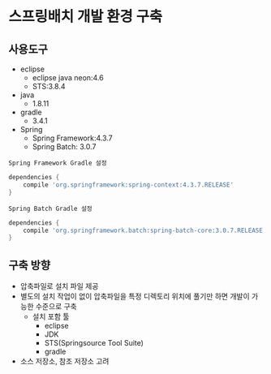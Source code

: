 # 스프링배치 개발 환경 구축
## 사용도구
* eclipse 
    * eclipse java neon:4.6
    * STS:3.8.4
* java
    * 1.8.11
* gradle
    * 3.4.1
* Spring
    * Spring Framework:4.3.7
    * Spring Batch: 3.0.7

`Spring Framework Gradle 설정`
```gradle
dependencies {
    compile 'org.springframework:spring-context:4.3.7.RELEASE'
}
```  
`Spring Batch Gradle 설정`
```gradle
dependencies {
    compile 'org.springframework.batch:spring-batch-core:3.0.7.RELEASE'
}        
```

## 구축 방향
* 압축파일로 설치 파일 제공
* 별도의 설치 작업이 없이 압축파일을 특정 디렉토리 위치에 풀기만 하면 개발이 가능한 수준으로 구축
    * 설치 포함 툴
        * eclipse
        * JDK
        * STS(Springsource Tool Suite)
        * gradle
* 소스 저장소, 참조 저장소 고려

